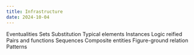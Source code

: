 ```yaml
---
title: Infrastructure
date: 2024-10-04
---
```

Eventualities
Sets
Substitution
Typical elements
Instances
Logic reified
Pairs and functions
Sequences
Composite entities
Figure-ground relation
Patterns

